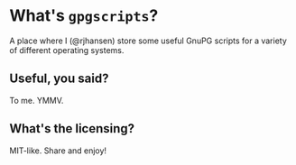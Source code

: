 # What's `gpgscripts`?
A place where I (@rjhansen) store some useful GnuPG scripts for a variety
of different operating systems.

## Useful, you said?
To me.  YMMV.

## What's the licensing?
MIT-like.  Share and enjoy!
